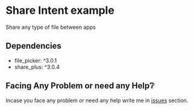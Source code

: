 # Share Intent example

Share any type of file between apps

## Dependencies

- file_picker: ^3.0.1
- share_plus: ^3.0.4

## Facing Any Problem or need any Help:grey_question:

Incase you face any problem or need any help write me in [issues](https://github.com/Yogeshk4124/flutter-libraries-examples/issues) section.
